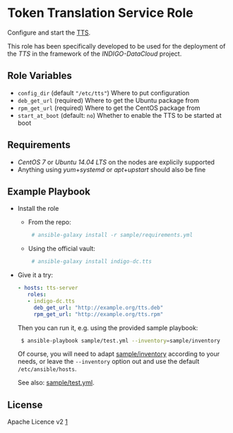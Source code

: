 Token Translation Service Role
==============================

Configure and start the [TTS](https://github.com/indigo-dc/tts).

This role has been specifically developed to be used for the deployment of the *TTS* in the framework of the *INDIGO-DataCloud* project.

Role Variables
--------------

 - `config_dir` (default `"/etc/tts"`) Where to put configuration
 - `deb_get_url` (required) Where to get the Ubuntu package from
 - `rpm_get_url` (required) Where to get the CentOS package from
 - `start_at_boot` (default: `no`) Whether to enable the TTS to be started at boot
 
Requirements
------------
 - *CentOS 7* or *Ubuntu 14.04 LTS* on the nodes are explicily supported
 - Anything using *yum*+*systemd* or *apt*+*upstart* should also be fine

Example Playbook
----------------

 - Install the role
   - From the repo:
   
     ```sh
      # ansible-galaxy install -r sample/requirements.yml
     ```
   - Using the official vault:
   
     ```sh
      # ansible-galaxy install indigo-dc.tts
     ```
 - Give it a try:
 
   ```yaml
   - hosts: tts-server
      roles:
      - indigo-dc.tts
        deb_get_url: "http://example.org/tts.deb"
        rpm_get_url: "http://example.org/tts.rpm"
   ```

   Then you can run it, e.g. using the provided sample playbook:

   ```sh
    $ ansible-playbook sample/test.yml --inventory=sample/inventory
   ```
   Of course, you will need to adapt
   [sample/inventory](https://github.com/indigo-dc/ansible-role-tts/tree/master/sample/inventory)
   according to your needs, or leave the `--inventory` option out and use the default `/etc/ansible/hosts`.

   See also: [sample/test.yml](https://github.com/indigo-dc/ansible-role-tts/tree/master/sample/test.yml).

License
-------

Apache Licence v2 [1]

[1]: http://www.apache.org/licenses/LICENSE-2.0
